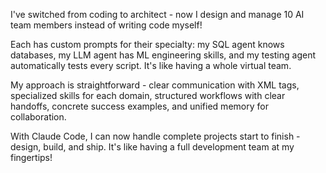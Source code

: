 I've switched from coding to architect - now I design and manage 10 AI team members instead of writing code myself! 

Each has custom prompts for their specialty: my SQL agent knows databases, my LLM agent has ML engineering skills, and my testing agent automatically tests every script. It's like having a whole virtual team.

My approach is straightforward - clear communication with XML tags, specialized skills for each domain, structured workflows with clear handoffs, concrete success examples, and unified memory for collaboration. 

With Claude Code, I can now handle complete projects start to finish - design, build, and ship. It's like having a full development team at my fingertips!